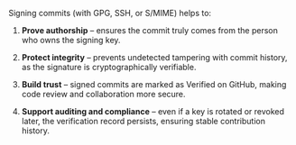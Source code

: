 Signing commits (with GPG, SSH, or S/MIME) helps to:

1. **Prove authorship** – ensures the commit truly comes from the person who owns the signing key.

2. **Protect integrity** – prevents undetected tampering with commit history, as the signature is cryptographically verifiable.

3. **Build trust** – signed commits are marked as Verified on GitHub, making code review and collaboration more secure.

4. **Support auditing and compliance** – even if a key is rotated or revoked later, the verification record persists, ensuring stable contribution history.